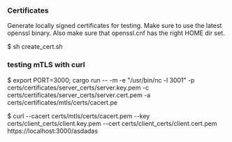 ### Certificates
Generate locally signed certificates for testing. Make sure to use the latest openssl binary.
Also make sure that openssl.cnf has the right HOME dir set.

$ sh create_cert.sh 

### testing mTLS with curl
$ export PORT=3000; cargo run -- -m -e "/usr/bin/nc -l 3001" -p certs/certificates/server_certs/server.key.pem -c certs/certificates/server_certs/server.cert.pem -a certs/certificates/mtls/certs/cacert.pe

$ curl --cacert certs/mtls/certs/cacert.pem --key certs/client_certs/client.key.pem --cert certs/client_certs/client.cert.pem https://localhost:3000/asdadas

